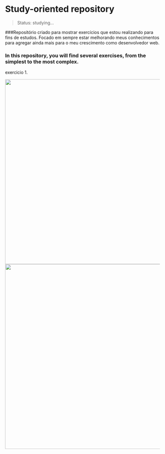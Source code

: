 # Study-oriented repository

> Status: studying...

###Repositório criado para mostrar exercícios que estou realizando para fins de estudos. Focado em sempre estar melhorando meus conhecimentos para agregar ainda mais para o meu crescimento como desenvolvedor web.

### In this repository, you will find several exercises, from the simplest to the most complex.

exercicio 1.

<p align="center">
    <img width="600" src="./assets/login-image.jpeg">
    <img width="600" src="./assets/register-image.jpeg">
</p>
